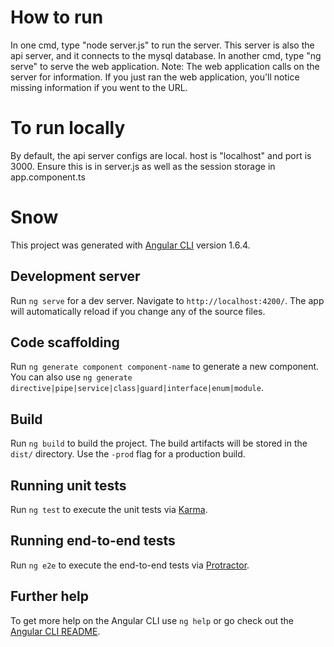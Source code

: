 # How to run
In one cmd, type "node server.js" to run the server. This server is also the api server, and it connects to the mysql database.
In another cmd, type "ng serve" to serve the web application.
Note: The web application calls on the server for information. If you just ran the web application, you'll notice missing information if you went to the URL.

# To run locally
By default, the api server configs are local. host is "localhost" and port is 3000. Ensure this is in server.js as well as the session storage in app.component.ts

# Snow

This project was generated with [Angular CLI](https://github.com/angular/angular-cli) version 1.6.4.

## Development server

Run `ng serve` for a dev server. Navigate to `http://localhost:4200/`. The app will automatically reload if you change any of the source files.

## Code scaffolding

Run `ng generate component component-name` to generate a new component. You can also use `ng generate directive|pipe|service|class|guard|interface|enum|module`.

## Build

Run `ng build` to build the project. The build artifacts will be stored in the `dist/` directory. Use the `-prod` flag for a production build.

## Running unit tests

Run `ng test` to execute the unit tests via [Karma](https://karma-runner.github.io).

## Running end-to-end tests

Run `ng e2e` to execute the end-to-end tests via [Protractor](http://www.protractortest.org/).

## Further help

To get more help on the Angular CLI use `ng help` or go check out the [Angular CLI README](https://github.com/angular/angular-cli/blob/master/README.md).
